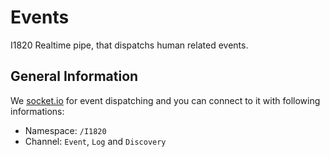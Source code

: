 # Events
I1820 Realtime pipe, that dispatchs human related events.

## General Information
We [socket.io](http://socket.io/) for event dispatching and you can connect to it with following
informations:

- Namespace: `/I1820`
- Channel: `Event`, `Log` and `Discovery`
